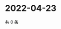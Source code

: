 # 2022-04-23

共 0 条

<!-- BEGIN WEIBO -->
<!-- 最后更新时间 Sat Apr 23 2022 23:16:52 GMT+0800 (China Standard Time) -->

<!-- END WEIBO -->
